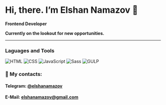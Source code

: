 <h1>Hi, there. I’m Elshan Namazov 👋</h1>

<div>
  <p><b>Frontend Developer</b></p>
  <p><b>Currently on the lookout for new opportunities.</b></p>
</div>
<hr>

### Laguages and Tools

![HTML](https://img.shields.io/badge/-HTML-0a0c09?style=for-the-badge&logo=html5)
![CSS](https://img.shields.io/badge/-CSS-0a0c09?style=for-the-badge&logo=CSS3)
![JavaScript](https://img.shields.io/badge/-JS-0a0c09?style=for-the-badge&logo=JavaScript)
![Sass](https://img.shields.io/badge/-SCSS-0a0c09?style=for-the-badge&logo=Sass)
![GULP](https://img.shields.io/badge/-GULP-0a0c09?style=for-the-badge&logo=GULP)

<div>
  <h3>🤝 My contacts:</h3>
  <h4>Telegram: <a href=https://t.me/elshanamazov>@elshanamazov</a></h4>                                                                                                           
  <h4>E-Mail: <a href="mailto:elshanamazov@gmail.com">elshanamazov@gmail.com</a></h4>                                                                                            
</div>

